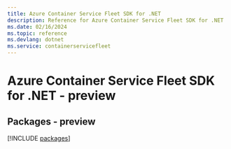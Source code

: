 ```yaml
---
title: Azure Container Service Fleet SDK for .NET
description: Reference for Azure Container Service Fleet SDK for .NET
ms.date: 02/16/2024
ms.topic: reference
ms.devlang: dotnet
ms.service: containerservicefleet
---
```

# Azure Container Service Fleet SDK for .NET - preview
## Packages - preview
[!INCLUDE [packages](container-service-fleet-index.md)]